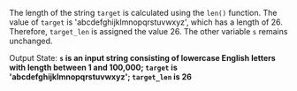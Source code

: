 The length of the string `target` is calculated using the `len()` function. The value of `target` is 'abcdefghijklmnopqrstuvwxyz', which has a length of 26. Therefore, `target_len` is assigned the value 26. The other variable `s` remains unchanged. 

Output State: **`s` is an input string consisting of lowercase English letters with length between 1 and 100,000; `target` is 'abcdefghijklmnopqrstuvwxyz'; `target_len` is 26**